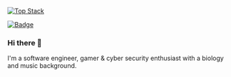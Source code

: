 [![Top Stack](https://widget.realdeveloper.pro/api/top?stack=React,Python,Javascript)](https://github.com/xerilius)

[![Badge](https://widget.realdeveloper.pro/api/badge?title=Languages%20and%20Frameworks&badges=Python,React,JavaScript,TypeScript,jQuery,Flask,Jinja,Express.js,Node.js,Bootstrap)](https://github.com/xerilius)

### Hi there 👋  
I'm a software engineer, gamer & cyber security enthusiast with a biology and music background.  
<br>
<br>


<!--
**xerilius/xerilius** is a ✨ _special_ ✨ repository because its `README.md` (this file) appears on your GitHub profile.

Here are some ideas to get you started:

- 🔭 I’m currently working on ...
- 🌱 I’m currently learning ...
- 👯 I’m looking to collaborate on ...
- 🤔 I’m looking for help with ...
- 💬 Ask me about ...
- 📫 How to reach me: ...
- 😄 Pronouns: ...
- ⚡ Fun fact: ...
-->
